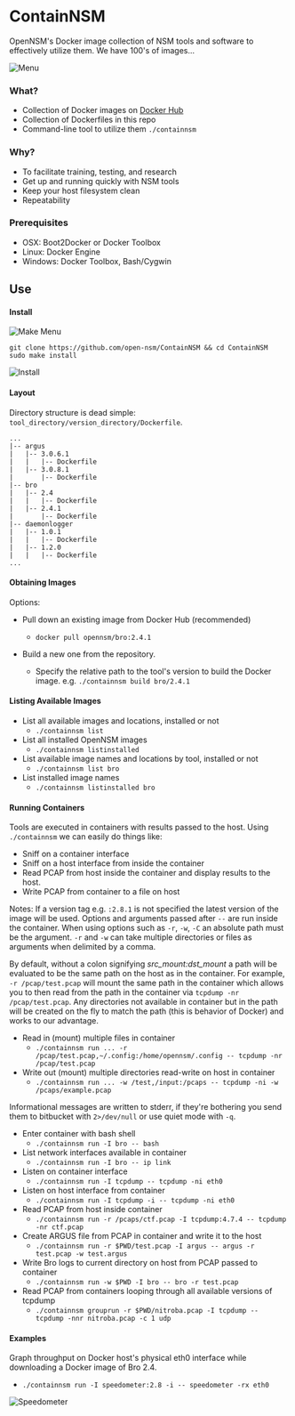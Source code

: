 # ContainNSM
OpenNSM's Docker image collection of NSM tools and software to effectively utilize them. We have 100's of images...

![Menu](http://www.open-nsm.net/images/containnsm/containnsm-menu.png)

### What?
* Collection of Docker images on [Docker Hub](https://hub.docker.com/u/opennsm/)
* Collection of Dockerfiles in this repo
* Command-line tool to utilize them `./containnsm`

### Why?
* To facilitate training, testing, and research
* Get up and running quickly with NSM tools
* Keep your host filesystem clean
* Repeatability

### Prerequisites

* OSX: Boot2Docker or Docker Toolbox
* Linux: Docker Engine
* Windows: Docker Toolbox, Bash/Cygwin

## Use


#### Install

![Make Menu](http://www.open-nsm.net/images/containnsm/containnsm-make.png)

```
git clone https://github.com/open-nsm/ContainNSM && cd ContainNSM
sudo make install
```

![Install](http://www.open-nsm.net/images/containnsm/containnsm-makeinstall.png)

#### Layout
Directory structure is dead simple: `tool_directory/version_directory/Dockerfile`.

```
...
|-- argus
|   |-- 3.0.6.1
|   |   |-- Dockerfile
|   |-- 3.0.8.1
|       |-- Dockerfile
|-- bro
|   |-- 2.4
|   |   |-- Dockerfile
|   |-- 2.4.1
|       |-- Dockerfile
|-- daemonlogger
|   |-- 1.0.1
|   |   |-- Dockerfile
|   |-- 1.2.0
|   |   |-- Dockerfile
...
```

#### Obtaining Images

Options:

* Pull down an existing image from Docker Hub (recommended)
  * `docker pull opennsm/bro:2.4.1`

* Build a new one from the repository.

  * Specify the relative path to the tool's version to build the Docker image.
    e.g. `./containnsm build bro/2.4.1`

#### Listing Available Images

* List all available images and locations, installed or not
  * `./containnsm list`
* List all installed OpenNSM images
  * `./containnsm listinstalled`
* List available image names and locations by tool, installed or not
  * `./containnsm list bro`
* List installed image names
  * `./containnsm listinstalled bro`

#### Running Containers

Tools are executed in containers with results passed to the host.
Using `./containnsm` we can easily do things like:

* Sniff on a container interface 
* Sniff on a host interface from inside the container
* Read PCAP from host inside the container and display results to the host.
* Write PCAP from container to a file on host

Notes: If a version tag e.g. `:2.8.1` is not specified the latest version of the image
will be used.
Options and arguments passed after `--` are run inside the container.
When using options such as `-r`, `-w`, `-C` an absolute path must be the argument.
`-r` and `-w` can take multiple directories or files as arguments when delimited by a comma.

By default, without a colon signifying *src_mount:dst_mount* a path will be
evaluated to be the same path on the host as in the container. For example,
`-r /pcap/test.pcap` will mount the same path in the container which allows you
to then read from the path in the container via `tcpdump -nr /pcap/test.pcap`. Any
directories not available in container but in the path will be created on the fly
to match the path (this is behavior of Docker) and works to our advantage.

* Read in (mount) multiple files in container
  * `./containnsm run ... -r /pcap/test.pcap,~/.config:/home/opennsm/.config -- tcpdump -nr /pcap/test.pcap`
* Write out (mount) multiple directories read-write on host in container
  * `./containnsm run ... -w /test,/input:/pcaps -- tcpdump -ni -w /pcaps/example.pcap`

Informational messages are written to stderr, if they're bothering you
send them to bitbucket with `2>/dev/null` or use quiet mode with `-q`.

* Enter container with bash shell
  * `./containnsm run -I bro -- bash`
* List network interfaces available in container
  * `./containnsm run -I bro -- ip link`
* Listen on container interface
  * `./containnsm run -I tcpdump -- tcpdump -ni eth0`
* Listen on host interface from container
  * `./containnsm run -I tcpdump -i -- tcpdump -ni eth0`
* Read PCAP from host inside container  
  * `./containnsm run -r /pcaps/ctf.pcap -I tcpdump:4.7.4 -- tcpdump -nr ctf.pcap`
* Create ARGUS file from PCAP in container and write it to the host 
  * `./containnsm run -r $PWD/test.pcap -I argus -- argus -r test.pcap -w test.argus`
* Write Bro logs to current directory on host from PCAP passed to container
  * `./containnsm run -w $PWD -I bro -- bro -r test.pcap`
* Read PCAP from containers looping through all available versions of tcpdump
  * `./containnsm grouprun -r $PWD/nitroba.pcap -I tcpdump -- tcpdump -nnr nitroba.pcap -c 1 udp`

#### Examples

Graph throughput on Docker host's physical eth0 interface while downloading a Docker
image of Bro 2.4.

* `./containnsm run -I speedometer:2.8 -i -- speedometer -rx eth0`

![Speedometer](http://www.open-nsm.net/images/containnsm/speedometer.png)
